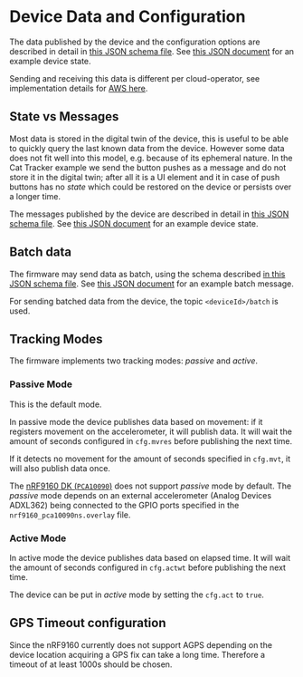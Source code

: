 # Device Data and Configuration

The data published by the device and the configuration options are described in
detail in [this JSON schema file](./state.schema.json). See
[this JSON document](./state.json) for an example device state.

Sending and receiving this data is different per cloud-operator, see
implementation details for [AWS here](../aws/IoTShadowAndTopics.md).

## State vs Messages

Most data is stored in the digital twin of the device, this is useful to be able
to quickly query the last known data from the device. However some data does not
fit well into this model, e.g. because of its ephemeral nature. In the Cat
Tracker example we send the button pushes as a message and do not store it in
the digital twin; after all it is a UI element and it in case of push buttons
has no _state_ which could be restored on the device or persists over a longer
time.

The messages published by the device are described in detail in
[this JSON schema file](./messages.schema.json). See
[this JSON document](./message.json) for an example device state.

## Batch data

The firmware may send data as batch, using the schema described
[in this JSON schema file](./batch.schema.json). See
[this JSON document](./batch-message.json) for an example batch message.

For sending batched data from the device, the topic `<deviceId>/batch` is used.

## Tracking Modes

The firmware implements two tracking modes: _passive_ and _active_.

### Passive Mode

This is the default mode.

In passive mode the device publishes data based on movement: if it registers
movement on the accelerometer, it will publish data. It will wait the amount of
seconds configured in `cfg.mvres` before publishing the next time.

If it detects no movement for the amount of seconds specified in `cfg.mvt`, it
will also publish data once.

The
[nRF9160 DK (`PCA10090`)](https://www.nordicsemi.com/Software-and-tools/Development-Kits/nRF9160-DK)
does not support _passive_ mode by default. The _passive_ mode depends on an
external accelerometer (Analog Devices ADXL362) being connected to the GPIO
ports specified in the `nrf9160_pca10090ns.overlay` file.

### Active Mode

In active mode the device publishes data based on elapsed time. It will wait the
amount of seconds configured in `cfg.actwt` before publishing the next time.

The device can be put in _active_ mode by setting the `cfg.act` to `true`.

## GPS Timeout configuration

Since the nRF9160 currently does not support AGPS depending on the device
location acquiring a GPS fix can take a long time. Therefore a timeout of at
least 1000s should be chosen.
